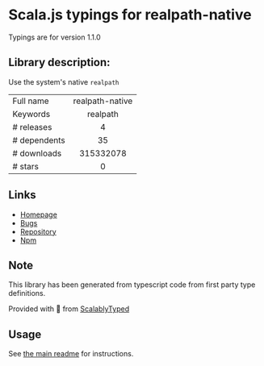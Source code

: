 
# Scala.js typings for realpath-native

Typings are for version 1.1.0

## Library description:
Use the system's native `realpath`

|                    |                 |
| ------------------ | :-------------: |
| Full name          | realpath-native |
| Keywords           | realpath |
| # releases         | 4 |
| # dependents       | 35 |
| # downloads        | 315332078 |
| # stars            | 0 |

## Links
- [Homepage](https://github.com/SimenB/realpath-native#readme)
- [Bugs](https://github.com/SimenB/realpath-native/issues)
- [Repository](https://github.com/SimenB/realpath-native)
- [Npm](https://www.npmjs.com/package/realpath-native)
    


## Note
This library has been generated from typescript code from first party type definitions.

Provided with :purple_heart: from [ScalablyTyped](https://github.com/oyvindberg/ScalablyTyped)

## Usage
See [the main readme](../../readme.md) for instructions.



